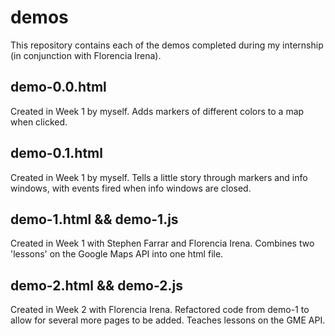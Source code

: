demos
=====

This repository contains each of the demos completed during my internship (in conjunction with Florencia Irena).

demo-0.0.html
-------------
Created in Week 1 by myself.
Adds markers of different colors to a map when clicked.

demo-0.1.html
-------------
Created in Week 1 by myself.
Tells a little story through markers and info windows, with events fired when info windows are closed.

demo-1.html && demo-1.js
------------------------
Created in Week 1 with Stephen Farrar and Florencia Irena.
Combines two 'lessons' on the Google Maps API into one html file.

demo-2.html && demo-2.js
------------------------
Created in Week 2 with Florencia Irena.
Refactored code from demo-1 to allow for several more pages to be added.
Teaches lessons on the GME API.
